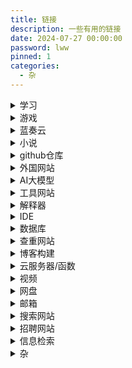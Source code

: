 ```yaml
---
title: 链接
description: 一些有用的链接
date: 2024-07-27 00:00:00
password: lww
pinned: 1
categories:
  - 杂
---
```


<details>
    <summary>学习</summary>

> [福建中医药大学WEBVPN](https://webvpn.fjtcm.edu.cn:4433/)
>
> [福建中医药大学主站](https://www.fjtcm.edu.cn/)
>
> [学习通](https://www.chaoxing.com/)
>
> [菜鸟教程](https://www.runoob.com/)
>
> [pta](https://pintia.cn/home)
>
> [蓝桥杯](https://dasai.lanqiao.cn)
>
> [LeetCode](https://leetcode.cn)
>
> [CSDN](https://www.csdn.net)
>
> [百度翻译](https://fanyi.baidu.com/)
>
> [扇贝英语](https://web.shanbay.com/web/main/index)
>
> [中国大学MOOC](https://www.icourse163.org)
>
> [四六级](https://cet-bm.neea.edu.cn/)
> 
> [w3school 在线教程](https://www.w3school.com.cn)
>
> [批改网](http://www.pigai.org/)
>
> [华研教育 四级集训 真题听力（2022.9-2020.12）](https://appttu8ybb72009.h5.xiaoeknow.com/p/course/text/i_62b17cb7e4b0d55800bd7b71?type=2)
>
> [福建省教育考试院](https://www.eeafj.cn/)
>
> [英语前缀](https://fanyi-app.baidu.com/static/passage/2019-11/2019-11-04/005/index.html?app_passage_referer=social_plat)
> 
> [Vue资源](https://element-plus.org)
> 
> [eovs](http://qyyyfz.com/)

</details>

<details>
    <summary>游戏</summary>

> [网易云游戏](https://cg.163.com)
>
> [mumu模拟器](https://mumu.163.com/)
>
> [Flash](https://www.flash.cn/cdm/latest/flashcenter_pp_ax_install_cn.exe)
>
> [米哈游](https://www.mihoyo.com/)
>
> [鹰角网络](https://www.hypergryph.com/)
>
> [蔚蓝档案](https://bluearchive-cn.com/)
>
> [阴阳师](https://yys.163.com/m/index.html)
>
> [我的世界](https://mc.163.com/m/)
>
> [UNO](https://uno.163.com/m/)
>
> [皇室战争宝箱查询](https://statsroyale.com/zh)
>
> [vivo游戏中心](https://game.vivo.com.cn/)
> 
> [英雄联盟](https://lol.qq.com/)
> 
> [无畏契约](https://val.qq.com/)

</details>

<details>
  <summary>蓝奏云</summary>

> [主页](https://www.lanzoui.com/)
>
> [登入界面](https://pc.woozooo.com/account.php)
>
> [文件分享](https://smartlww.lanzouq.com/b052waq5g)
>
> [应用](https://smartlww.lanzouq.com/b0530v3yh)

</details>

<details>
    <summary>小说</summary>

> [笔趣阁](https://m.shoubanjiang.com/)
>
> [唐门免费看书](https://zbwq.wmg.weimeigu.net/app/index.php?i=16414&c=entry&do=index&m=iweite_xiaoshuo)
>
> [轻小说文库](https://www.wenku8.net/index.php)
>
> [起点中文网](https://m.qidian.com/)

</details>

<details>
    <summary>github仓库</summary>

> [做饭教程](https://github.com/Anduin2017/HowToCook)
>
> [爱心代码](https://github.com/sun0225SUN/Awesome-Love-Code)
>
> [技术爬爬虾](https://github.com/tech-shrimp)
>
> [爬虫代码](https://github.com/facert/awesome-spider)
>
> [爬虫代码](https://github.com/Jack-Cherish/python-spider)
>
> [插画爬取](https://github.com/littleVege/pixiv_crawl)
>
> [api](https://github.com/public-apis/public-apis)
>
> [AI相关的实用网站](https://github.com/ikaijua/Awesome-AITools/blob/main/README-CN.md)
>
> [阿里语音模型](https://github.com/funaudiollm)
>
> [通义开源](https://github.com/QwenLM)

</details>

<details>
  <summary>外国网站</summary>

> [Google](https://www.google.com)
>
> [YouTube](https://www.youtube.com)
>
> [Facebook](https://www.facebook.com)
>
> [Instagram](https://www.instagram.com)
>
> [X](https://x.com)
> 
> [TicTok](https://www.tiktok.com/)

</details>

<details>
  <summary>AI大模型</summary>

> [文心大模型](https://wenxin.baidu.com/) 注：其他类型ai在“产品中心”中
>
> [通义大模型](https://tongyi.aliyun.com/welcome)
>
> [讯飞星火](https://xinghuo.xfyun.cn/) 注：其他类型ai在“星火产品矩阵”中
>
> [kimi](https://kimi.moonshot.cn/)
>
> [Claude](https://www.anthropic.com/)
>
> [OpenAI](https://openai.com/)
>
> [gemini](https://deepmind.google/technologies/gemini/)
>
> [阿里云](https://www.aliyun.com)
>
> [魔搭社区](https://www.modelscope.cn/)
>
> [百度智能云](https://cloud.baidu.com)

</details>

<details>
  <summary>工具网站</summary>

> [菜鸟](https://www.jyshare.com/)
>
> [JSON在线解析](https://www.jyshare.com/front-end/53/)
>
> [文本比较器](https://www.jyshare.com/front-end/8006/)
>
> [思维导图在线](http://naotu.baidu.com/)
>
> [30Tool](https://www.30aitool.com/)
>
> [LddgoTool](https://www.lddgo.net/)
>
> [地址生成器](https://www.meiguodizhi.com/)
>
> [ttf查看](https://www.bejson.com/ui/font/)

</details>

<details>
  <summary>解释器</summary>

> [java](https://www.oracle.com/java/technologies/downloads/)
>
> [python](https://www.python.org/downloads/)
>
> [nodejs](https://nodejs.org/zh-cn)
>
> [unity](https://unity.com/)
>
> [nuget](https://www.nuget.org/)

</details>

<details>
  <summary>IDE</summary>

> [jetbrains](https://www.jetbrains.com/)
>
> [vsCode(软件)](https://code.visualstudio.com/)、[vsCode(网页)](https://vscode.dev/)
>
> [HBuilder](https://www.dcloud.io/?md_download_url=https%3A%2F%2Fqiniu-ecdn.dcloud.net.cn%2Fdownload%2FHBuilderX.3.99.2023122611.zip&md_download_filename=)
>
> [docker_desktop](https://www.docker.com/)、[docker_hub](https://hub.docker.com)

</details>

<details>
  <summary>数据库</summary>

> [mongodb](https://www.mongodb.com/zh-cn)
>
> [postgresql](https://www.postgresql.org/)
>
> [MySQL](https://www.mysql.com/)
>
> [oracleSQL](https://www.oracle.com/database/)
>
> [Redis](https://github.com/tporadowski/redis/releases)

</details>

<details>
    <summary>查重网站</summary>

> [PaperPass](https://www.paperpass.com)
>
> [PaperWord](https://www.paperword.com)
>
> [PaperPro](https://check.paperpro.cn)
>
> [大雅相似度分析](https://www.dayainfo.com)
>
> [知网个人查重服务](https://cx.cnki.net)

</details>

<details>
    <summary>博客构建</summary>

> [测试页面]( http://localhost:4000/ )
>
> [官方文档](https://hexo.io/zh-cn/docs/)
>
> [糖羽仙](https://www.tangyuxian.com/)
>
> [ARGVCHS の小窝](https://argvchs.github.io/)
>
> [颜色RBG](https://www.jyshare.com/front-end/5449/#da2a4b)
>
> [hexo（CSDN教程）](https://blog.csdn.net/weixin_33693070/article/details/94677672)
>
> [看板娘教程1](https://github.com/summerscar/live2dDemo)
>
> [看板娘教程2](https://github.com/EYHN/hexo-helper-live2d)
>
> [看板娘教程3](https://github.com/stevenjoezhang/live2d-widget)

</details>

<details>
    <summary>云服务器/函数</summary>

> [阿里云](https://www.aliyun.com/benefit)
>
> [亚马逊云](https://aws.amazon.com/cn/)
>
> [甲骨文云](https://www.oracle.com/cn/cloud/free/)
>
> [华为云](https://console.huaweicloud.com/functiongraph)

注：甲骨文云和亚马逊云都需要信用卡，可以直接买号或买信用卡。

</details>

<details>
    <summary>视频</summary>

> [腾讯视频](http://v.qq.com/)
>
> [哔哩哔哩](https://www.bilibili.com/)
>
> [新剧坊](https://www.xinjuc.com/)
>
> [动漫之家](https://m.dmzj.com/)
>
> [AGE](https://web.age-spa.com:8443/#/)

</details>

<details>
    <summary>网盘</summary>

> [百度网盘](https://pan.baidu.com)
>
> [阿里云盘](https://www.aliyundrive.com/)
>
> [夸克网盘](https://pan.quark.cn/)
>
> [迅雷](https://dl.xunlei.com/)
>
> [OneDrive](https://onedrive.live.com/)

</details>

<details>
    <summary>邮箱</summary>

> [网易163](https://mail.163.com/)
>
> [阿里云盘](https://mail.qq.com)

</details>

<details>
    <summary>搜索网站</summary>

> [百度](https://www.baidu.com/)
>
> [百度百科](https://baike.baidu.com/)
>
> [必应](https://cn.bing.com/)

</details>

<details>
    <summary>招聘网站</summary>

> [智联招聘](https://www.zhaopin.com)
>
> [BOSS直聘](https://www.zhipin.com/)
>
> [企查查](https://www.qcc.com)

</details>

<details>
    <summary>信息检索</summary>

> [维普数据库](https://qikan.cqvip.com/)
>
> [知网](https://www.cnki.net/)
>
> [万方](https://www.wanfangdata.com.cn/)
>
> [百度学术](https://xueshu.baidu.com/)
>
> [PubMed](https://pubmed.ncbi.nlm.nih.gov/)
>
> [SCI](https://webofscience.clarivate.cn/wos/alldb/basic-search)
>
> [专利数据库](https://pss-system.cponline.cnipa.gov.cn/)
>
> [专利之星](https://www.patentstar.com.cn/)
>
> [国家标准](https://std.samr.gov.cn/)
>
> [标准数据库](https://www.nstl.gov.cn/)

</details>

<details>
    <summary>杂</summary>

> [microsoft](https://www.microsoft.com/zh-cn/welcome)
>
> [祥哥](https://kg2.qq.com/node/play?s=hKBxsGhF7OBabhtv&shareuid=659b9f83242a338b&topsource=)
>
> [编程语言排名](https://www.tiobe.com/tiobe-index/)
>
> [QQ音乐](https://y.qq.com)
>
> [Yuan](https://qiyuan-z.github.io)
>
> [Adobe](https://superindex.yuque.com/fdnqs8/mcrzue)
>
> [几何画板](https://www.desmos.com/calculator/ny1yewopjn?lang=zh-CN)
>
> [移动硬盘检测](https://www.laobuluo.com/6188.html)
>
> [网页诊断](https://mtool.chinaz.com/)
>
> [矢量图标库](https://www.iconfont.cn/)
>
> [机械革命官方网站](https://www.mechrevo.com/)
>
> [全国征兵网](https://www.gfbzb.gov.cn/)
>
> [微信公众测试平台](https://mp.weixin.qq.com/debug/cgi-bin/sandbox?t=sandbox/login)
>
> [问卷星](https://www.wjx.cn/)
>
> [动漫绘画](https://m.lanqb.com/topics/cartoon)

</details>
